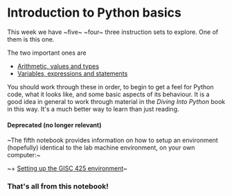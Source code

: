 # Introduction to Python basics
This week we have ~five~ ~four~ three instruction sets to explore. One of them is this one.

The two important ones are

+ [Arithmetic, values and types](arithmetic-values-and-types.md)
+ [Variables, expressions and statements](variables-expressions-and-statements.md)

You should work through these in order, to begin to get a feel for Python code, what it looks like, and some basic aspects of its behaviour. It is a good idea in general to work through material in the _Diving Into Python_ book in this way. It's a much better way to learn than just reading.


#### Deprecated (no longer relevant)
~The fifth notebook provides information on how to setup an environment (hopefully) identical to the lab machine environment, on your own computer:~

~+ [Setting up the GISC 425 environment](setting-up-the-gisc-425-environment.md)~

### That's all from this notebook!
